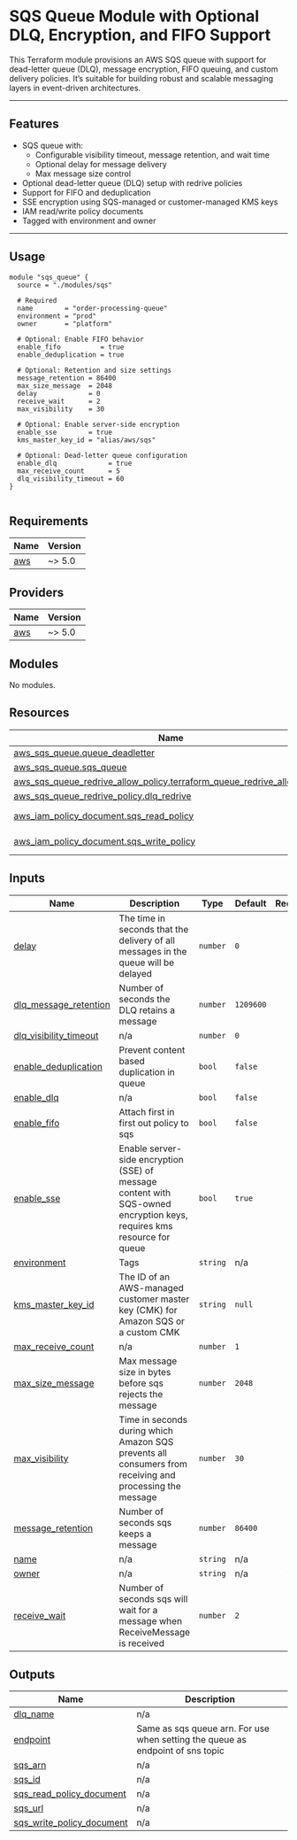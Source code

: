 # SQS Queue Module with Optional DLQ, Encryption, and FIFO Support

This Terraform module provisions an AWS SQS queue with support for dead-letter queue (DLQ), message encryption, FIFO queuing, and custom delivery policies. It’s suitable for building robust and scalable messaging layers in event-driven architectures.

---

## Features

- SQS queue with:
  - Configurable visibility timeout, message retention, and wait time
  - Optional delay for message delivery
  - Max message size control
- Optional dead-letter queue (DLQ) setup with redrive policies
- Support for FIFO and deduplication
- SSE encryption using SQS-managed or customer-managed KMS keys
- IAM read/write policy documents
- Tagged with environment and owner

---

## Usage

```hcl
module "sqs_queue" {
  source = "./modules/sqs"

  # Required
  name        = "order-processing-queue"
  environment = "prod"
  owner       = "platform"

  # Optional: Enable FIFO behavior
  enable_fifo          = true
  enable_deduplication = true

  # Optional: Retention and size settings
  message_retention = 86400
  max_size_message  = 2048
  delay             = 0
  receive_wait      = 2
  max_visibility    = 30

  # Optional: Enable server-side encryption
  enable_sse        = true
  kms_master_key_id = "alias/aws/sqs"

  # Optional: Dead-letter queue configuration
  enable_dlq             = true
  max_receive_count      = 5
  dlq_visibility_timeout = 60
}


```

<!-- BEGIN_TF_DOCS -->

## Requirements

| Name                                                   | Version |
| ------------------------------------------------------ | ------- |
| <a name="requirement_aws"></a> [aws](#requirement_aws) | ~> 5.0  |

## Providers

| Name                                             | Version |
| ------------------------------------------------ | ------- |
| <a name="provider_aws"></a> [aws](#provider_aws) | ~> 5.0  |

## Modules

No modules.

## Resources

| Name                                                                                                                                                                                  | Type        |
| ------------------------------------------------------------------------------------------------------------------------------------------------------------------------------------- | ----------- |
| [aws_sqs_queue.queue_deadletter](https://registry.terraform.io/providers/hashicorp/aws/latest/docs/resources/sqs_queue)                                                               | resource    |
| [aws_sqs_queue.sqs_queue](https://registry.terraform.io/providers/hashicorp/aws/latest/docs/resources/sqs_queue)                                                                      | resource    |
| [aws_sqs_queue_redrive_allow_policy.terraform_queue_redrive_allow_policy](https://registry.terraform.io/providers/hashicorp/aws/latest/docs/resources/sqs_queue_redrive_allow_policy) | resource    |
| [aws_sqs_queue_redrive_policy.dlq_redrive](https://registry.terraform.io/providers/hashicorp/aws/latest/docs/resources/sqs_queue_redrive_policy)                                      | resource    |
| [aws_iam_policy_document.sqs_read_policy](https://registry.terraform.io/providers/hashicorp/aws/latest/docs/data-sources/iam_policy_document)                                         | data source |
| [aws_iam_policy_document.sqs_write_policy](https://registry.terraform.io/providers/hashicorp/aws/latest/docs/data-sources/iam_policy_document)                                        | data source |

## Inputs

| Name                                                                                                | Description                                                                                                            | Type     | Default   | Required |
| --------------------------------------------------------------------------------------------------- | ---------------------------------------------------------------------------------------------------------------------- | -------- | --------- | :------: |
| <a name="input_delay"></a> [delay](#input_delay)                                                    | The time in seconds that the delivery of all messages in the queue will be delayed                                     | `number` | `0`       |    no    |
| <a name="input_dlq_message_retention"></a> [dlq_message_retention](#input_dlq_message_retention)    | Number of seconds the DLQ retains a message                                                                            | `number` | `1209600` |    no    |
| <a name="input_dlq_visibility_timeout"></a> [dlq_visibility_timeout](#input_dlq_visibility_timeout) | n/a                                                                                                                    | `number` | `0`       |    no    |
| <a name="input_enable_deduplication"></a> [enable_deduplication](#input_enable_deduplication)       | Prevent content based duplication in queue                                                                             | `bool`   | `false`   |    no    |
| <a name="input_enable_dlq"></a> [enable_dlq](#input_enable_dlq)                                     | n/a                                                                                                                    | `bool`   | `false`   |    no    |
| <a name="input_enable_fifo"></a> [enable_fifo](#input_enable_fifo)                                  | Attach first in first out policy to sqs                                                                                | `bool`   | `false`   |    no    |
| <a name="input_enable_sse"></a> [enable_sse](#input_enable_sse)                                     | Enable server-side encryption (SSE) of message content with SQS-owned encryption keys, requires kms resource for queue | `bool`   | `true`    |    no    |
| <a name="input_environment"></a> [environment](#input_environment)                                  | Tags                                                                                                                   | `string` | n/a       |   yes    |
| <a name="input_kms_master_key_id"></a> [kms_master_key_id](#input_kms_master_key_id)                | The ID of an AWS-managed customer master key (CMK) for Amazon SQS or a custom CMK                                      | `string` | `null`    |    no    |
| <a name="input_max_receive_count"></a> [max_receive_count](#input_max_receive_count)                | n/a                                                                                                                    | `number` | `1`       |    no    |
| <a name="input_max_size_message"></a> [max_size_message](#input_max_size_message)                   | Max message size in bytes before sqs rejects the message                                                               | `number` | `2048`    |    no    |
| <a name="input_max_visibility"></a> [max_visibility](#input_max_visibility)                         | Time in seconds during which Amazon SQS prevents all consumers from receiving and processing the message               | `number` | `30`      |    no    |
| <a name="input_message_retention"></a> [message_retention](#input_message_retention)                | Number of seconds sqs keeps a message                                                                                  | `number` | `86400`   |    no    |
| <a name="input_name"></a> [name](#input_name)                                                       | n/a                                                                                                                    | `string` | n/a       |   yes    |
| <a name="input_owner"></a> [owner](#input_owner)                                                    | n/a                                                                                                                    | `string` | n/a       |   yes    |
| <a name="input_receive_wait"></a> [receive_wait](#input_receive_wait)                               | Number of seconds sqs will wait for a message when ReceiveMessage is received                                          | `number` | `2`       |    no    |

## Outputs

| Name                                                                                                           | Description                                                                    |
| -------------------------------------------------------------------------------------------------------------- | ------------------------------------------------------------------------------ |
| <a name="output_dlq_name"></a> [dlq_name](#output_dlq_name)                                                    | n/a                                                                            |
| <a name="output_endpoint"></a> [endpoint](#output_endpoint)                                                    | Same as sqs queue arn. For use when setting the queue as endpoint of sns topic |
| <a name="output_sqs_arn"></a> [sqs_arn](#output_sqs_arn)                                                       | n/a                                                                            |
| <a name="output_sqs_id"></a> [sqs_id](#output_sqs_id)                                                          | n/a                                                                            |
| <a name="output_sqs_read_policy_document"></a> [sqs_read_policy_document](#output_sqs_read_policy_document)    | n/a                                                                            |
| <a name="output_sqs_url"></a> [sqs_url](#output_sqs_url)                                                       | n/a                                                                            |
| <a name="output_sqs_write_policy_document"></a> [sqs_write_policy_document](#output_sqs_write_policy_document) | n/a                                                                            |

<!-- END_TF_DOCS -->
